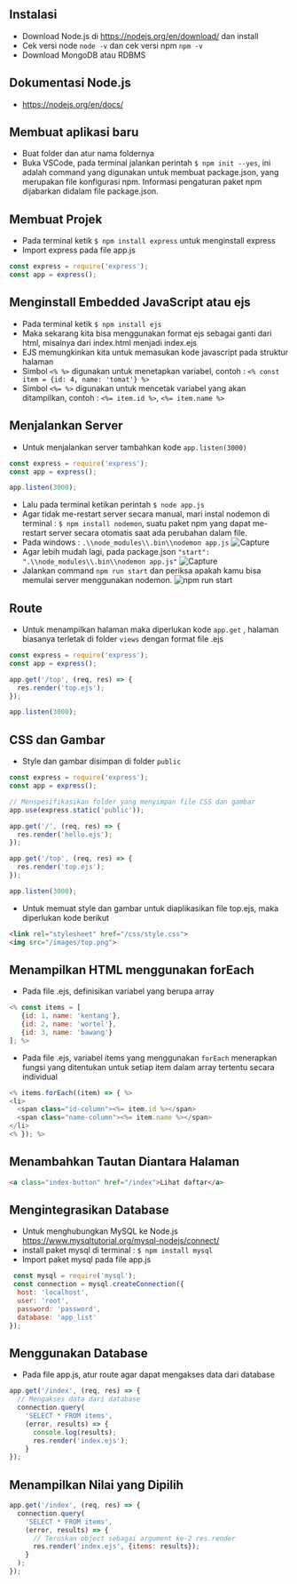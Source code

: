 ## Instalasi
- Download Node.js di https://nodejs.org/en/download/ dan install
- Cek versi node ``` node -v ``` dan cek versi npm ``` npm -v ```
- Download MongoDB atau RDBMS

## Dokumentasi Node.js
- https://nodejs.org/en/docs/

## Membuat aplikasi baru
- Buat folder dan atur nama foldernya
- Buka VSCode, pada terminal jalankan perintah ``` $ npm init --yes ```, ini adalah command yang digunakan untuk membuat package.json, yang merupakan file konfigurasi npm. Informasi pengaturan paket npm dijabarkan didalam file package.json.

## Membuat Projek
- Pada terminal ketik ``` $ npm install express ``` untuk menginstall express
- Import express pada file app.js
```javascript
const express = require('express');
const app = express();
```

## Menginstall Embedded JavaScript atau ejs
- Pada terminal ketik ``` $ npm install ejs ```
- Maka sekarang kita bisa menggunakan format ejs sebagai ganti dari html, misalnya dari index.html menjadi index.ejs
- EJS memungkinkan kita untuk memasukan kode javascript pada struktur halaman
- Simbol ``` <% %> ``` digunakan untuk menetapkan variabel, contoh : ``` <% const item = {id: 4, name: 'tomat'} %> ```
- Simbol ``` <%= %> ``` digunakan untuk mencetak variabel yang akan ditampilkan, contoh : ``` <%= item.id %> ```, ``` <%= item.name %> ```

## Menjalankan Server
- Untuk menjalankan server tambahkan kode ``` app.listen(3000) ```
```javascript
const express = require('express');
const app = express();

app.listen(3000);
```
- Lalu pada terminal ketikan perintah ``` $ node app.js ```
- Agar tidak me-restart server secara manual, mari instal nodemon di terminal : ``` $ npm install nodemon ```, suatu paket npm yang dapat me-restart server secara otomatis saat ada perubahan dalam file.
- Pada windows : ``` .\\node_modules\\.bin\\nodemon app.js ```
![Capture](https://user-images.githubusercontent.com/84963363/133953699-af6eee10-3e2e-43a6-ae23-f9dc791b8398.PNG)
- Agar lebih mudah lagi, pada package.json ```"start": ".\\node_modules\\.bin\\nodemon app.js"```
![Capture](https://user-images.githubusercontent.com/84963363/133953604-6f1d82aa-f91b-4390-b5a5-e3274e8cd537.PNG)
- Jalankan command ``` npm run start ``` dan periksa apakah kamu bisa memulai server menggunakan nodemon.
![npm run start](https://user-images.githubusercontent.com/84963363/133953800-f843c9fe-1507-47ff-9f53-da4b321ddc01.png)



## Route
- Untuk menampilkan halaman maka diperlukan kode ``` app.get ``` , halaman biasanya terletak di folder ``` views ``` dengan format file .ejs
```javascript
const express = require('express');
const app = express();

app.get('/top', (req, res) => {
  res.render('top.ejs');
});

app.listen(3000);
```

## CSS dan Gambar
- Style dan gambar disimpan di folder ``` public ```
``` javascript
const express = require('express');
const app = express();

// Menspesifikasikan folder yang menyimpan file CSS dan gambar 
app.use(express.static('public'));

app.get('/', (req, res) => {
  res.render('hello.ejs');
});

app.get('/top', (req, res) => {
  res.render('top.ejs');
});

app.listen(3000);
```
- Untuk memuat style dan gambar untuk diaplikasikan file top.ejs, maka diperlukan kode berikut
``` html
<link rel="stylesheet" href="/css/style.css">
<img src="/images/top.png">
```

## Menampilkan HTML menggunakan forEach
- Pada file .ejs, definisikan variabel yang berupa array
``` javascript
<% const items = [
   {id: 1, name: 'kentang'},
   {id: 2, name: 'wortel'},
   {id: 3, name: 'bawang'}
]; %>
```
- Pada file .ejs, variabel items yang menggunakan ```forEach``` menerapkan fungsi yang ditentukan untuk setiap item dalam array tertentu secara individual
``` javascript
<% items.forEach((item) => { %>
<li>
  <span class="id-column"><%= item.id %></span>
  <span class="name-column"><%= item.name %></span>
</li>
<% }); %>
```

## Menambahkan Tautan Diantara Halaman
``` html
<a class="index-button" href="/index">Lihat daftar</a>
```


## Mengintegrasikan Database
- Untuk menghubungkan MySQL ke Node.js https://www.mysqltutorial.org/mysql-nodejs/connect/
- install paket mysql di terminal : ```$ npm install mysql```
- Import paket mysql pada file app.js
``` javascript
 const mysql = require('mysql');
 const connection = mysql.createConnection({
  host: 'localhost',
  user: 'root',
  password: 'password',
  database: 'app_list'
});
```

## Menggunakan Database
- Pada file app.js, atur route agar dapat mengakses data dari database
``` javascript
app.get('/index', (req, res) => {
  // Mengakses data dari database 
  connection.query(
    'SELECT * FROM items',
    (error, results) => {
      console.log(results);
      res.render('index.ejs');
    }
});
```

## Menampilkan Nilai yang Dipilih
``` javascript
app.get('/index', (req, res) => {
  connection.query(
    'SELECT * FROM items',
    (error, results) => {
      // Teruskan object sebagai argument ke-2 res.render
      res.render('index.ejs', {items: results});
    }
  );
});
```
